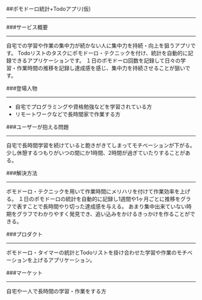 ##ポモドーロ統計+Todoアプリ(仮)
***

###サービス概要
***
自宅での学習や作業の集中力が続かない人に集中力を持続・向上を狙うアプリです。
Todoリストのタスクにポモドーロ・テクニックを付け、統計を自動的に記録できるアプリケーションです。
１日のポモドーロ回数を記録して日々の学習・作業時間の推移を記録し達成感を感じ、集中力を持続させることが狙いです。

###登場人物
***
* 自宅でプログラミングや資格勉強などを学習されている方
* リモートワークなどで長時間家で作業する方

###ユーザーが抱える問題
***
自宅で長時間学習を続けていると飽きがきてしまってモチベーションが下がる。
少し休憩するつもりがいつの間にか1時間、2時間が過ぎていたりすることがある。

###解決方法
***
ポモドーロ・テクニックを用いて作業時間にメリハリを付けて作業効率を上げる。
１日のポモドーロの統計を自動的に記録し1週間や1ヶ月ごとに推移をグラフで表すことで長時間やり切った達成感を与える。
あまり集中出来ていない時期をグラフでわかりやすく発見でき、追い込みをかけるきっかけを作ることができる。

###プロダクト
***
ポモドーロ・タイマーの統計とTodoリストを掛け合わせた学習や作業のモチベーションを上げるアプリケーション。

###マーケット
***
自宅や一人で長時間の学習・作業をする方